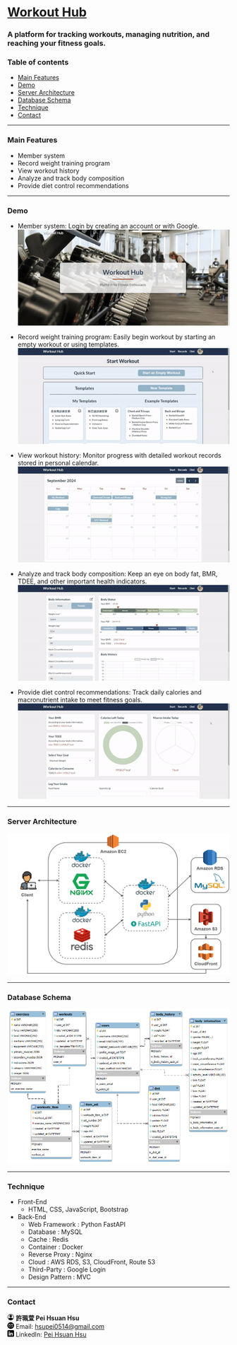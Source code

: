 # [Workout Hub](https://workouthub.site/)

### A platform for tracking workouts, managing nutrition, and reaching your fitness goals.

### Table of contents

- [Main Features](#main-features)
- [Demo](#demo)
- [Server Architecture](#server-architecture)
- [Database Schema](#database-schema)
- [Technique](#technique)
- [Contact](#contact)

---

### Main Features

- Member system
- Record weight training program
- View workout history
- Analyze and track body composition
- Provide diet control recommendations

---

### Demo

- Member system: Login by creating an account or with Google.
![Login Demo](./static/gif/login.gif)

- Record weight training program: Easily begin workout by starting an empty workout or using templates.
![Start Demo](./static/gif/start.gif)

- View workout history: Monitor progress with detailed workout records stored in personal calendar.
![Records Demo](./static/gif/records.gif)

- Analyze and track body composition: Keep an eye on body fat, BMR, TDEE, and other important health indicators.
![Bodyinfo Demo](./static/gif/bodyinfo.gif)

- Provide diet control recommendations: Track daily calories and macronutrient intake to meet fitness goals.
![Diet Demo](./static/gif/diet.gif)

---

### Server Architecture
![architecture](./static/images/architecture.png)

---

### Database Schema
![database](./static/images/database-ERD.png)

---

### Technique

- Front-End
    - HTML, CSS, JavaScript, Bootstrap
- Back-End
    - Web Framework : Python FastAPI
    - Database : MySQL
    - Cache : Redis
    - Container : Docker
    - Reverse Proxy : Nginx
    - Cloud : AWS RDS, S3, CloudFront, Route 53
    - Third-Party : Google Login
    - Design Pattern : MVC

---

### Contact
<img src="/static/images/account.png" width="15"/> **許珮萱 Pei Hsuan Hsu**  
<img src="/static/images/email.png" width="15"/> Email: [hsupei0514@gmail.com](mailto:hsupei0514@gmail.com)  
<img src="/static/images/linkedin.png" width="15"/> LinkedIn: [Pei Hsuan Hsu](https://www.linkedin.com/in/pei-hsuan-hsu-0841a52bb/)
